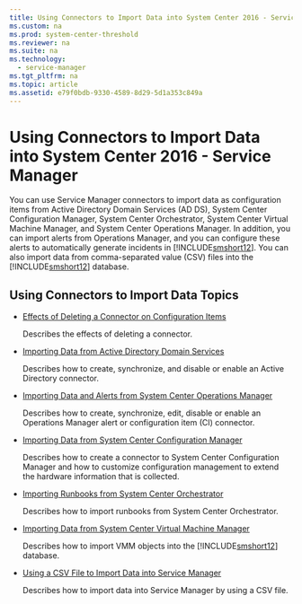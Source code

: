 ```yaml
---
title: Using Connectors to Import Data into System Center 2016 - Service Manager
ms.custom: na
ms.prod: system-center-threshold
ms.reviewer: na
ms.suite: na
ms.technology: 
  - service-manager
ms.tgt_pltfrm: na
ms.topic: article
ms.assetid: e79f0bdb-9330-4589-8d29-5d1a353c849a
---
```

# Using Connectors to Import Data into System Center 2016 - Service Manager
You can use Service Manager connectors to import data as configuration items from Active Directory Domain Services \(AD DS\), System Center Configuration Manager, System Center Orchestrator, System Center Virtual Machine Manager, and System Center Operations Manager. In addition, you can import alerts from Operations Manager, and you can configure these alerts to automatically generate incidents in [!INCLUDE[smshort12](../Token/smshort12_md.md)]. You can also import data from comma\-separated value \(CSV\) files into the [!INCLUDE[smshort12](../Token/smshort12_md.md)] database.

## Using Connectors to Import Data Topics

-   [Effects of Deleting a Connector on Configuration Items](../Topic/Effects-of-Deleting-a-Connector-on-Configuration-Items.md)

    Describes the effects of deleting a connector.

-   [Importing Data from Active Directory Domain Services](../Topic/Importing-Data-from-Active-Directory-Domain-Services.md)

    Describes how to create, synchronize, and disable or enable an Active Directory connector.

-   [Importing Data and Alerts from System Center Operations Manager](../Topic/Importing-Data-and-Alerts-from-System-Center-Operations-Manager.md)

    Describes how to create, synchronize, edit, disable or enable an Operations Manager alert or configuration item \(CI\) connector.

-   [Importing Data from System Center Configuration Manager](../Topic/Importing-Data-from-System-Center-Configuration-Manager.md)

    Describes how to create a connector to System Center Configuration Manager and how to customize configuration management to extend the hardware information that is collected.

-   [Importing Runbooks from System Center Orchestrator](../Topic/Importing-Runbooks-from-System-Center-Orchestrator.md)

    Describes how to import runbooks from System Center Orchestrator.

-   [Importing Data from System Center Virtual Machine Manager](../Topic/Importing-Data-from-System-Center-Virtual-Machine-Manager.md)

    Describes how to import VMM objects into the [!INCLUDE[smshort12](../Token/smshort12_md.md)] database.

-   [Using a CSV File to Import Data into Service Manager](../Topic/Using-a-CSV-File-to-Import-Data-into-Service-Manager.md)

    Describes how to import data into Service Manager by using a CSV file.

